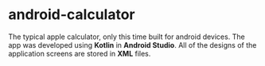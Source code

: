 # android-calculator

The typical apple calculator, only this time built for android devices. The app was developed using **Kotlin** in **Android Studio**. All of the designs of the application screens are stored in **XML** files.
